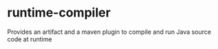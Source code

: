 # runtime-compiler
Provides an artifact and a maven plugin to compile and run Java source code at runtime
